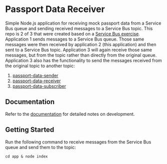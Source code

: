 # Passport Data Receiver

Simple Node.js application for receiving mock passport data from a Service Bus queue and sending received messages to a Service Bus topic. This repo is 2 of 3 that were created based on a [Service Bus exercise](https://github.com/rtasalem/passport-data-receiver/blob/main/docs/node-asb-exercise.png). Application 1 sends messages to a Service Bus queue. Those same messages were then received by application 2 (this application) and then sent to a Service Bus topic. Application 3 will again receive those same messages, but from the topic rather than directly from the original queue. Application 3 also has the functionality to send the messages received from the original topic to another topic:

1. [passport-data-sender](https://github.com/rtasalem/passport-data-sender)
2. [passport-data-receiver](https://github.com/rtasalem/passport-data-receiver)
3. [passport-data-subscriber](https://github.com/rtasalem/passport-data-subscriber)
## Documentation
Refer to the [documentation](https://github.com/rtasalem/passport-data-receiver/blob/main/docs/DOCS.md) for detailed notes on development.
## Getting Started
Run the following command to receive messages from the Service Bus queue and send them to the topic:
```
cd app & node index
```

